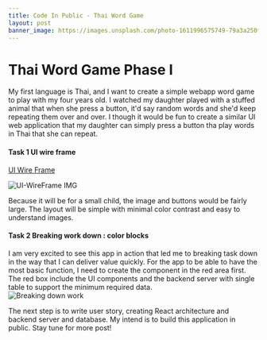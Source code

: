 ```yaml
---
title: Code In Public - Thai Word Game
layout: post
banner_image: https://images.unsplash.com/photo-1611996575749-79a3a250f948?ixlib=rb-4.0.3&ixid=MnwxMjA3fDB8MHxwaG90by1wYWdlfHx8fGVufDB8fHx8&auto=format&fit=crop&w=1770&q=80
---
```


# Thai Word Game Phase I

My first language is Thai, and I want to create a simple webapp word game to play with my four years old. I watched my daughter played with a stuffed animal that when she press a button, it'd say random words and she'd keep repeating them over and over. I though it would be fun to create a similar UI web application that my daughter can simply press a button tha play words in Thai that she can repeat.

#### Task 1 UI wire frame

[UI Wire Frame](https://excalidraw.com/#json=SOM85H-29YGUNFU6atZI6,AfqFty9PlsO5-V41baM6qA)

![UI-WireFrame IMG](../../../asset/ThInitWireFrame.png)

Because it will be for a small child, the image and buttons would be fairly large. The layout will be simple with minimal color contrast and easy to understand images.

#### Task 2 Breaking work down : color blocks

I am very excited to see this app in action that led me to breaking task down in the way that I can deliver value quickly. For the app to be able to have the most basic function, I need to create the component in the red area first. The red box include the UI components and the backend server with single table to support the minimum required data.  
![Breaking down work](../../../asset/ThWorkBreakDown.png)

The next step is to write user story, creating React architecture and backend server and database. My intend is to build this application in public. Stay tune for more post!
